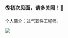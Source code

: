 ### 🌎初次见面，请多关照！👋

个人简介：过气软件工程师。

[![](https://github-readme-stats.vercel.app/api?username=heywecome&show_icons=true)]()

